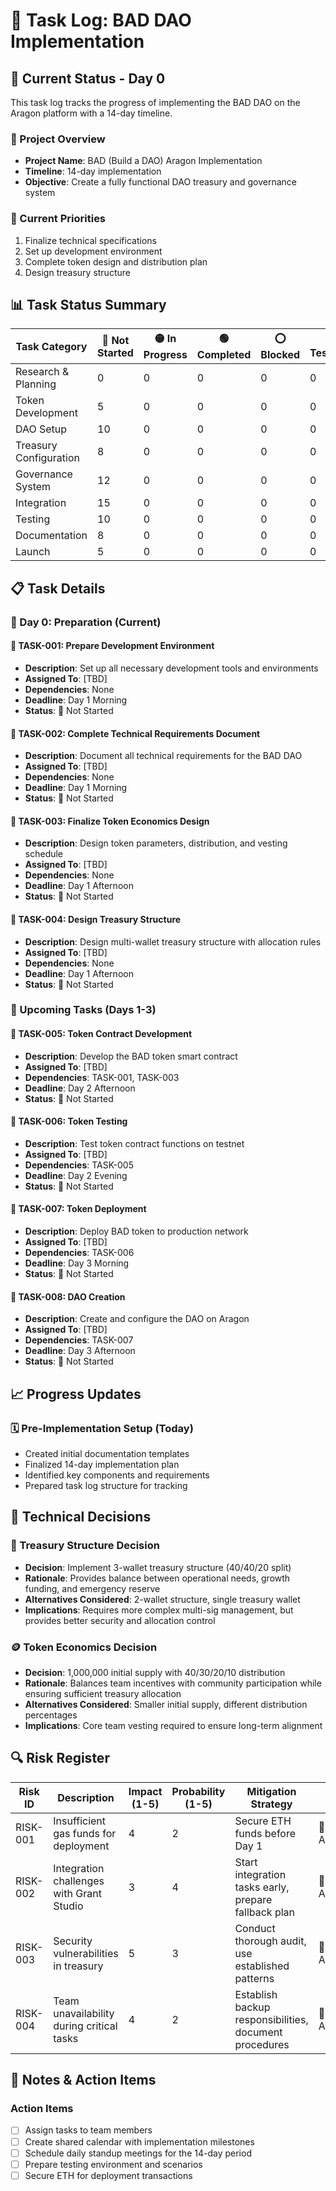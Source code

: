 # 📝 Task Log: BAD DAO Implementation

## 📆 Current Status - Day 0

This task log tracks the progress of implementing the BAD DAO on the Aragon platform with a 14-day timeline.

### 🚀 Project Overview
- **Project Name**: BAD (Build a DAO) Aragon Implementation
- **Timeline**: 14-day implementation
- **Objective**: Create a fully functional DAO treasury and governance system

### 🎯 Current Priorities
1. Finalize technical specifications
2. Set up development environment
3. Complete token design and distribution plan
4. Design treasury structure

## 📊 Task Status Summary

| Task Category | 🔴 Not Started | 🟡 In Progress | 🟢 Completed | ⭕️ Blocked | 🔵 Testing | ✅ Verified |
|---------------|--------------|---------------|-------------|-----------|-----------|------------|
| Research & Planning | 0 | 0 | 0 | 0 | 0 | 0 |
| Token Development | 5 | 0 | 0 | 0 | 0 | 0 |
| DAO Setup | 10 | 0 | 0 | 0 | 0 | 0 |
| Treasury Configuration | 8 | 0 | 0 | 0 | 0 | 0 |
| Governance System | 12 | 0 | 0 | 0 | 0 | 0 |
| Integration | 15 | 0 | 0 | 0 | 0 | 0 |
| Testing | 10 | 0 | 0 | 0 | 0 | 0 |
| Documentation | 8 | 0 | 0 | 0 | 0 | 0 |
| Launch | 5 | 0 | 0 | 0 | 0 | 0 |

## 📋 Task Details

### 📑 Day 0: Preparation (Current)

#### 🔴 TASK-001: Prepare Development Environment
- **Description**: Set up all necessary development tools and environments
- **Assigned To**: [TBD]
- **Dependencies**: None
- **Deadline**: Day 1 Morning
- **Status**: 🔴 Not Started

#### 🔴 TASK-002: Complete Technical Requirements Document
- **Description**: Document all technical requirements for the BAD DAO
- **Assigned To**: [TBD]
- **Dependencies**: None
- **Deadline**: Day 1 Morning
- **Status**: 🔴 Not Started

#### 🔴 TASK-003: Finalize Token Economics Design
- **Description**: Design token parameters, distribution, and vesting schedule
- **Assigned To**: [TBD]
- **Dependencies**: None
- **Deadline**: Day 1 Afternoon
- **Status**: 🔴 Not Started

#### 🔴 TASK-004: Design Treasury Structure
- **Description**: Design multi-wallet treasury structure with allocation rules
- **Assigned To**: [TBD]
- **Dependencies**: None
- **Deadline**: Day 1 Afternoon
- **Status**: 🔴 Not Started

### 📑 Upcoming Tasks (Days 1-3)

#### 🔴 TASK-005: Token Contract Development
- **Description**: Develop the BAD token smart contract
- **Assigned To**: [TBD]
- **Dependencies**: TASK-001, TASK-003
- **Deadline**: Day 2 Afternoon
- **Status**: 🔴 Not Started

#### 🔴 TASK-006: Token Testing
- **Description**: Test token contract functions on testnet
- **Assigned To**: [TBD]
- **Dependencies**: TASK-005
- **Deadline**: Day 2 Evening
- **Status**: 🔴 Not Started

#### 🔴 TASK-007: Token Deployment
- **Description**: Deploy BAD token to production network
- **Assigned To**: [TBD]
- **Dependencies**: TASK-006
- **Deadline**: Day 3 Morning
- **Status**: 🔴 Not Started

#### 🔴 TASK-008: DAO Creation
- **Description**: Create and configure the DAO on Aragon
- **Assigned To**: [TBD]
- **Dependencies**: TASK-007
- **Deadline**: Day 3 Afternoon
- **Status**: 🔴 Not Started

## 📈 Progress Updates

### 🗓️ Pre-Implementation Setup (Today)
- Created initial documentation templates
- Finalized 14-day implementation plan
- Identified key components and requirements
- Prepared task log structure for tracking

## 🔄 Technical Decisions

### 🏦 Treasury Structure Decision
- **Decision**: Implement 3-wallet treasury structure (40/40/20 split)
- **Rationale**: Provides balance between operational needs, growth funding, and emergency reserve
- **Alternatives Considered**: 2-wallet structure, single treasury wallet
- **Implications**: Requires more complex multi-sig management, but provides better security and allocation control

### 🪙 Token Economics Decision
- **Decision**: 1,000,000 initial supply with 40/30/20/10 distribution
- **Rationale**: Balances team incentives with community participation while ensuring sufficient treasury allocation
- **Alternatives Considered**: Smaller initial supply, different distribution percentages
- **Implications**: Core team vesting required to ensure long-term alignment

## 🔍 Risk Register

| Risk ID | Description | Impact (1-5) | Probability (1-5) | Mitigation Strategy | Status |
|---------|-------------|--------------|-------------------|---------------------|--------|
| RISK-001 | Insufficient gas funds for deployment | 4 | 2 | Secure ETH funds before Day 1 | 🔴 Not Addressed |
| RISK-002 | Integration challenges with Grant Studio | 3 | 4 | Start integration tasks early, prepare fallback plan | 🔴 Not Addressed |
| RISK-003 | Security vulnerabilities in treasury | 5 | 3 | Conduct thorough audit, use established patterns | 🔴 Not Addressed |
| RISK-004 | Team unavailability during critical tasks | 4 | 2 | Establish backup responsibilities, document procedures | 🔴 Not Addressed |

## 📝 Notes & Action Items

### Action Items
- [ ] Assign tasks to team members
- [ ] Create shared calendar with implementation milestones
- [ ] Schedule daily standup meetings for the 14-day period
- [ ] Prepare testing environment and scenarios
- [ ] Secure ETH for deployment transactions 